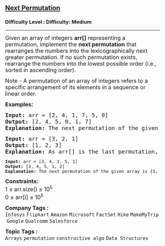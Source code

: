 <h2><a href="https://www.geeksforgeeks.org/problems/next-permutation5226/1?itm_source=geeksforgeeks&itm_medium=article&itm_campaign=practice_card">Next Permutation</a></h2><h3>Difficulty Level : Difficulty: Medium</h3><hr><div class="problems_problem_content__Xm_eO"><p><span style="font-size: 18px;">Given an array of integers <strong>arr[]</strong> representing a permutation, implement the&nbsp;<strong>next permutation</strong>&nbsp;that rearranges the numbers into the lexicographically next greater permutation. If no such permutation exists, rearrange the numbers into the lowest possible order (i.e., sorted in ascending order).&nbsp;</span></p>
<p><span style="font-size: 18px;">Note - A permutation of an array of integers refers to a specific arrangement of its elements in a sequence or linear order.</span></p>
<p><strong><span style="font-size: 18px;">Examples:</span></strong></p>
<pre><span style="font-size: 18px;"><strong>Input:</strong> arr = [2, 4, 1, 7, 5, 0]
<strong>Output:</strong> [2, 4, 5, 0, 1, 7]
<strong>Explanation:</strong> The next permutation of the given array is {2, 4, 5, 0, 1, 7}.</span></pre>
<pre><span style="font-size: 18px;"><strong>Input:</strong> arr = [3, 2, 1]
<strong>Output:</strong> [1, 2, 3]
<strong>Explanation:</strong> As arr[] is the last permutation, the next permutation is the lowest one.<br></span></pre>
<pre><strong>Input:</strong> arr = [3, 4, 2, 5, 1]
<strong>Output:</strong> [3, 4, 5, 1, 2]
<strong>Explanation:</strong> The next permutation of the given array is {3, 4, 5, 1, 2}.</pre>
<p><span style="font-size: 18px;"><strong>Constraints:</strong><br>1 ≤ arr.size() ≤ 10<sup>5<br></sup></span><span style="font-size: 18px;">0 ≤ arr[i] ≤ 10<sup>5</sup></span></p></div><p><span style=font-size:18px><strong>Company Tags : </strong><br><code>Infosys</code>&nbsp;<code>Flipkart</code>&nbsp;<code>Amazon</code>&nbsp;<code>Microsoft</code>&nbsp;<code>FactSet</code>&nbsp;<code>Hike</code>&nbsp;<code>MakeMyTrip</code>&nbsp;<code>Google</code>&nbsp;<code>Qualcomm</code>&nbsp;<code>Salesforce</code>&nbsp;<br><p><span style=font-size:18px><strong>Topic Tags : </strong><br><code>Arrays</code>&nbsp;<code>permutation</code>&nbsp;<code>constructive algo</code>&nbsp;<code>Data Structures</code>&nbsp;